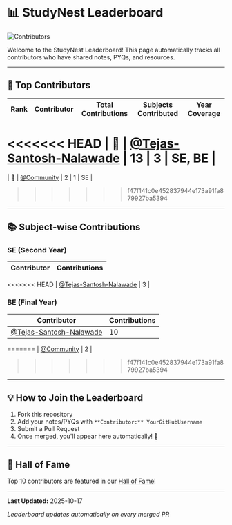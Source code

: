 # 📊 StudyNest Leaderboard

![Contributors](https://img.shields.io/badge/Total_Contributors-1-blue?style=for-the-badge)

Welcome to the StudyNest Leaderboard! This page automatically tracks all contributors who have shared notes, PYQs, and resources.

---

## 🌟 Top Contributors

| Rank | Contributor | Total Contributions | Subjects Contributed | Year Coverage |
|------|-------------|---------------------|----------------------|---------------|
<<<<<<< HEAD
| 🥇 | [@Tejas-Santosh-Nalawade](https://github.com/Tejas-Santosh-Nalawade) | 13 | 3 | SE, BE |
=======
| 🥇 | [@Community](https://github.com/Community) | 2 | 1 | SE |
>>>>>>> f47f141c0e452837944e173a91fa879927ba5394

---

## 📚 Subject-wise Contributions

### SE (Second Year)

| Contributor | Contributions |
|-------------|---------------|
<<<<<<< HEAD
| [@Tejas-Santosh-Nalawade](https://github.com/Tejas-Santosh-Nalawade) | 3 |

### BE (Final Year)

| Contributor | Contributions |
|-------------|---------------|
| [@Tejas-Santosh-Nalawade](https://github.com/Tejas-Santosh-Nalawade) | 10 |
=======
| [@Community](https://github.com/Community) | 2 |
>>>>>>> f47f141c0e452837944e173a91fa879927ba5394

---

## 💡 How to Join the Leaderboard

1. Fork this repository
2. Add your notes/PYQs with `**Contributor:** YourGitHubUsername`
3. Submit a Pull Request
4. Once merged, you'll appear here automatically! 🎉

---

## 🏅 Hall of Fame

Top 10 contributors are featured in our [Hall of Fame](../HallOfFame/README.md)!

---

**Last Updated:** 2025-10-17

*Leaderboard updates automatically on every merged PR*
